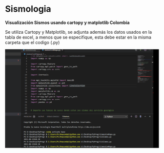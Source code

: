 # Sismologia
**Visualización Sismos usando cartopy y matplotlib Colombia**


Se utiliza Cartopy y Matplotlib, se adjunta además los datos usados en la tabla de excel, a menos que se especifique, esta debe estar en la 
misma carpeta que el codigo (.py)


![animacionVisualizacion](visSismos.gif)
